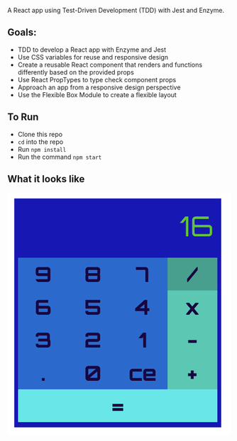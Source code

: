 
A React app using Test-Driven Development (TDD) with Jest and Enzyme.

## Goals:

- TDD to develop a React app with Enzyme and Jest
- Use CSS variables for reuse and responsive design
- Create a reusable React component that renders and functions differently based on the provided props
- Use React PropTypes to type check component props
- Approach an app from a responsive design perspective
- Use the Flexible Box Module to create a flexible layout

## To Run

- Clone this repo
- `cd` into the repo
- Run `npm install`
- Run the command `npm start`

## What it looks like

![Calculator](/public/Calculator.png "Calculator")
